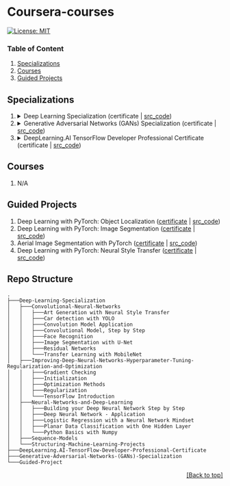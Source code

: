 # Coursera-courses

[![License: MIT](https://img.shields.io/badge/License-MIT-yellow.svg)](https://opensource.org/licenses/MIT)

### Table of Content
1. [Specializations](#specializations)
2. [Courses](#courses)
3. [Guided Projects](#guided-projects)

## Specializations

<ol type="1">
    <li>
    <details>
        <summary markdown="span">Deep Learning Specialization (certificate | <a href="https://github.com/QuanHNguyen232/Coursera-courses/tree/main/Deep-Learning-Specialization">src_code</a>)</summary>
        <ol type="a">
            <li>Neural Networks and Deep Learning</li>
            <li>Improving Deep Neural Networks Hyperparameter Tuning Regularization and Optimization</li>
            <li>Structuring Machine Learning Projects</li>
            <li>Convolutional Neural Networks</li>
            <li>Sequence Models</li>
        </ol>
    </details>
    </li>
    <li>
    <details>
        <summary markdown="span">Generative Adversarial Networks (GANs) Specialization (certificate | <a href="https://github.com/QuanHNguyen232/Coursera-courses/tree/main/Generative-Adversarial-Networks-(GANs)-Specialization">src_code</a>)</summary>
        <ol type="a">
            <li>Build Basic Generative Adversarial Networks (GANs)</li>
            <li>Build Better Generative Adversarial Networks (GANs)</li>
            <li>Apply Generative Adversarial Networks (GANs)</li>
        </ol>
    </details>
    </li>
    <li>
    <details>
        <summary markdown="span">DeepLearning.AI TensorFlow Developer Professional Certificate (certificate | <a href="https://github.com/QuanHNguyen232/Coursera-courses/tree/main/DeepLearning.AI-TensorFlow-Developer-Professional-Certificate">src_code</a>)</summary>
        <ol type="a">
            <li>Introduction to TensorFlow for Artificial Intelligence, Machine Learning, and Deep Learning</li>
            <li>Convolutional Neural Networks in TensorFlow</li>
            <li>Natural Language Processing in TensorFlow</li>
            <li>Sequences, Time Series and Prediction</li>
        </ol>
    </details>
    </li>
</ol>

## Courses
<ol type="1">
    <li>N/A
    </li>
    
</ol>


## Guided Projects

<ol type="1">
    <li>Deep Learning with PyTorch: Object Localization (<a href="https://coursera.org/share/69a1c85aede0fa6fc7ddc472c0a9018a">certificate</a> | <a href="https://github.com/QuanHNguyen232/Coursera-courses/blob/main/Guided-Project/Deep-Learning-with-PyTorch-Object-Localization.ipynb">src_code</a>)
    </li>
    <li>Deep Learning with PyTorch: Image Segmentation (<a href="https://coursera.org/share/0437c4cfdc823c2e7b2b1f92dc83da27">certificate</a> | <a href="https://github.com/QuanHNguyen232/Coursera-courses/blob/main/Guided-Project/Deep-Learning-with-PyTorch-ImageSegmentation.ipynb">src_code</a>)
    </li>
    <li>Aerial Image Segmentation with PyTorch (<a href="https://coursera.org/share/1564a35bcb8ba285638c61f8eb59f5b9">certificate</a> | <a href="https://github.com/QuanHNguyen232/Coursera-courses/blob/main/Guided-Project/Aerial-Image-Segmentation-with-PyTorch.ipynb">src_code</a>)
    </li>
    <li>Deep Learning with PyTorch: Neural Style Transfer (<a href="https://coursera.org/share/7599a1e8ef92ba83f1b1e93e63920e0d">certificate</a> | <a href="https://github.com/QuanHNguyen232/Coursera-courses/blob/main/Guided-Project/Deep-Learning-with-PyTorch-Neural-Style-Transfer.ipynb">src_code</a>)
    </li>
</ol>

## Repo Structure

```
.
├───Deep-Learning-Specialization
│   ├───Convolutional-Neural-Networks
│   │   ├───Art Generation with Neural Style Transfer
│   │   ├───Car detection with YOLO
│   │   ├───Convolution Model Application
│   │   ├───Convolutional Model, Step by Step
│   │   ├───Face Recognition
│   │   ├───Image Segmentation with U-Net
│   │   ├───Residual Networks
│   │   └───Transfer Learning with MobileNet
│   ├───Improving-Deep-Neural-Networks-Hyperparameter-Tuning-Regularization-and-Optimization
│   │   ├───Gradient Checking
│   │   ├───Initialization
│   │   ├───Optimization Methods
│   │   ├───Regularization
│   │   └───TensorFlow Introduction
│   ├───Neural-Networks-and-Deep-Learning
│   │   ├───Building your Deep Neural Network Step by Step
│   │   ├───Deep Neural Network - Application
│   │   ├───Logistic Regression with a Neural Network Mindset
│   │   ├───Planar Data Classification with One Hidden Layer
│   │   └───Python Basics with Numpy
│   ├───Sequence-Models
│   └───Structuring-Machine-Learning-Projects
├───DeepLearning.AI-TensorFlow-Developer-Professional-Certificate
├───Generative-Adversarial-Networks-(GANs)-Specialization
└───Guided-Project
```

<p align="right"><a href="#coursera-courses">[Back to top]</a></p>

